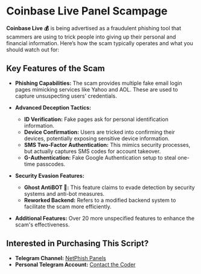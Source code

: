 # Coinbase Live Panel Scampage

**Coinbase Live 💰** is being advertised as a fraudulent phishing tool that scammers are using to trick people into giving up their personal and financial information. Here’s how the scam typically operates and what you should watch out for:

## Key Features of the Scam

- **Phishing Capabilities:** The scam provides multiple fake email login pages mimicking services like Yahoo and AOL. These are used to capture unsuspecting users' credentials.

- **Advanced Deception Tactics:**
  - **ID Verification:** Fake pages ask for personal identification information.
  - **Device Confirmation:** Users are tricked into confirming their devices, potentially exposing sensitive device information.
  - **SMS Two-Factor Authentication:** This mimics security processes, but actually captures SMS codes for account takeover.
  - **G-Authentication:** Fake Google Authentication setup to steal one-time passcodes.

- **Security Evasion Features:**
  - **Ghost AntiBOT 👻:** This feature claims to evade detection by security systems and anti-bot measures.
  - **Reworked Backend:** Refers to a modified backend system to facilitate the scam more efficiently.

- **Additional Features:** Over 20 more unspecified features to enhance the scam's effectiveness.

## Interested in Purchasing This Script?

- **Telegram Channel:** [NetPhish Panels](https://t.me/netphishpanels)
- **Personal Telegram Account:** [Contact the Coder](https://t.me/netphish)
